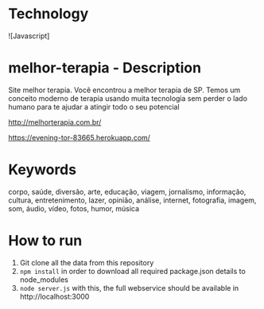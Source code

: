 # Technology
![Javascript]


# melhor-terapia - Description
Site melhor terapia. Você encontrou a melhor terapia de SP. Temos um conceito moderno de terapia usando muita tecnologia sem perder o lado humano para te ajudar a atingir todo o seu potencial

http://melhorterapia.com.br/

https://evening-tor-83665.herokuapp.com/

# Keywords
corpo, saúde, diversão, arte, educação, viagem, jornalismo, informação, cultura, entretenimento, lazer, opinião, análise, internet, fotografia, imagem, som, áudio, vídeo, fotos, humor, música

# How to run
1. Git clone all the data from this repository
2. ```npm install``` in order to download all required package.json details to node_modules
3. ```node server.js``` with this, the full webservice should be available in http://localhost:3000


